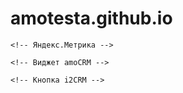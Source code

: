 # amotesta.github.io

<!DOCTYPE html>
<html lang="ru">
<head>
    <meta charset="UTF-8">
    <title>Моя страница</title>
    
    <!-- Яндекс.Метрика -->
<script type="text/javascript">
       (function(m,e,t,r,i,k,a){m[i]=m[i]||function(){(m[i].a=m[i].a||[]).push(arguments)};
       m[i].l=1*new Date();
       for (var j = 0; j < document.scripts.length; j++) {if (document.scripts[j].src === r) { return; }}
       k=e.createElement(t),a=e.getElementsByTagName(t)[0],k.async=1,k.src=r,a.parentNode.insertBefore(k,a)})
       (window, document, "script", "https://mc.yandex.ru/metrika/tag.js", "ym");
       ym(98780924, "init", {
            clickmap:true,
            trackLinks:true,
            accurateTrackBounce:true
       });
</script>
</head>

<body>
    <!-- Яндекс.Метрика для пользователей без JavaScript -->
    <noscript><div><img src="https://mc.yandex.ru/watch/98780924" style="position:absolute; left:-9999px;" alt="" /></div></noscript>

    <!-- Виджет amoCRM -->
 <script>
       (function(a,m,o,c,r,m){
           a[m]={
               id:"418170",
               hash:"463a893dd080eb0127c21dd5f2bd82bab1b50a0da92bf23906a4ce930b6ed2e7",
               locale:"ru",
               inline:false,
               setMeta:function(p){this.params=(this.params||[]).concat([p])}
           };
           a[o]=a[o]||function(){(a[o].q=a[o].q||[]).push(arguments)};
           var d=a.document,s=d.createElement('script');
           s.async=true;
           s.id=m+'_script';
           s.src='https://gso.amocrm.ru/js/button.js';
           d.head&&d.head.appendChild(s)
       })(window,0,'amoSocialButton',0,0,'amo_social_button');
</script>

    <!-- Кнопка i2CRM -->
 <script id="crm-wa-button-script" 
            src="https://app.i2crm.ru/api_v1/js/crm_wa_button_v1.js" 
            data-source="ym" 
            data-text="Здравствуйте. Номер заявки {u_code}">
</script>
</body>
</html>

